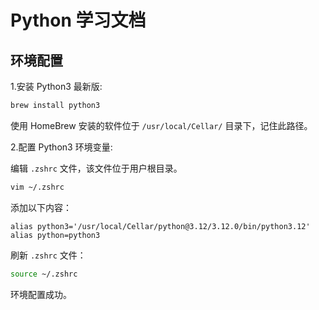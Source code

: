 # Python 学习文档

## 环境配置

1.安装 Python3 最新版:

```sh
brew install python3
```

使用 HomeBrew 安装的软件位于 `/usr/local/Cellar/` 目录下，记住此路径。

2.配置 Python3 环境变量:

编辑 `.zshrc` 文件，该文件位于用户根目录。

```sh
vim ~/.zshrc
```

添加以下内容：

```
alias python3='/usr/local/Cellar/python@3.12/3.12.0/bin/python3.12'
alias python=python3
```

刷新 `.zshrc` 文件：

```sh
source ~/.zshrc
```

环境配置成功。
